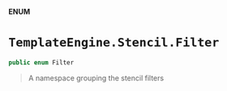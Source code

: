 **ENUM**

# `TemplateEngine.Stencil.Filter`

```swift
public enum Filter
```

> A namespace grouping the stencil filters
